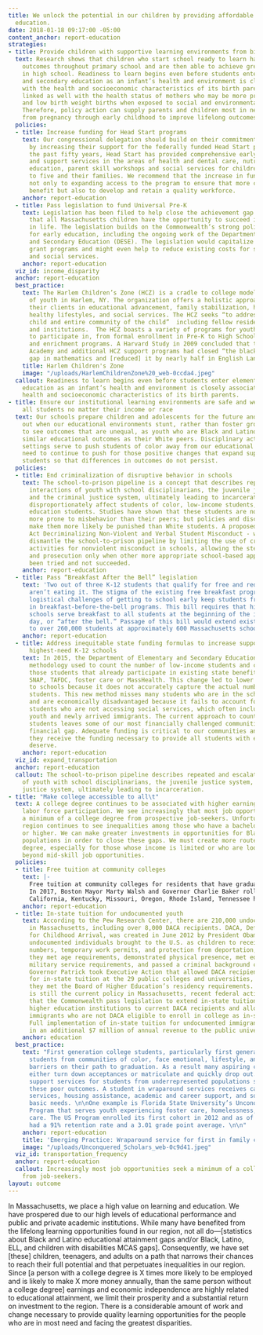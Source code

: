 ```yaml
---
title: We unlock the potential in our children by providing affordable and quality
  education.
date: 2018-01-18 09:17:00 -05:00
content_anchor: report-education
strategies:
- title: Provide children with supportive learning environments from birth
  text: Research shows that children who start school ready to learn have better educational
    outcomes throughout primary school and are then able to achieve greater success
    in high school. Readiness to learn begins even before students enter elementary
    and secondary education as an infant’s health and environment is closely associated
    with the health and socioeconomic characteristics of its birth parents. It is
    linked as well with the health status of mothers who may be more prone to pre-term
    and low birth weight births when exposed to social and environmental stressors.
    Therefore, policy action can supply parents and children most in need with support
    from pregnancy through early childhood to improve lifelong outcomes.
  policies:
  - title: Increase funding for Head Start programs
    text: Our congressional delegation should build on their commitment to early education
      by increasing their support for the federally funded Head Start program.  Over
      the past fifty years, Head Start has provided comprehensive early education
      and support services in the areas of health and dental care, nutrition, special
      education, parent skill workshops and social services for children ages three
      to five and their families. We recommend that the increase in funding be dedicated
      not only to expanding access to the program to ensure that more children can
      benefit but also to develop and retain a quality workforce.
    anchor: report-education
  - title: Pass legislation to fund Universal Pre-K
    text: Legislation has been filed to help close the achievement gap and ensure
      that all Massachusetts children have the opportunity to succeed in school and
      in life. The legislation builds on the Commonwealth’s strong policy foundation
      for early education, including the ongoing work of the Department of Elementary
      and Secondary Education (DESE). The legislation would capitalize on existing
      grant programs and might even help to reduce existing costs for special education
      and social services.
    anchor: report-education
  viz_id: income_disparity
  anchor: report-education
  best_practice:
    text: The Harlem Children’s Zone (HCZ) is a cradle to college model serving thousands
      of youth in Harlem, NY. The organization offers a holistic approach, supporting
      their clients in educational advancement, family stabilization, housing security,
      healthy lifestyles, and social services. The HCZ seeks “to address the entire
      child and entire community of the child”  including fellow residents, stakeholders,
      and institutions.  The HCZ boasts a variety of programs for youth of all ages
      to participate in, from formal enrollment in Pre-K to High School to after school
      and enrichment programs. A Harvard Study in 2009 concluded that the HCZ’s Promise
      Academy and additional HCZ support programs had closed “the black-white achievement
      gap in mathematics and [reduced] it by nearly half in English Language Arts.”
    title: Harlem Children's Zone
    image: "/uploads/HarlemChildrenZone%20_web-0ccda4.jpeg"
  callout: Readiness to learn begins even before students enter elementary and secondary
    education as an infant’s health and environment is closely associated with the
    health and socioeconomic characteristics of its birth parents.
- title: Ensure our institutional learning environments are safe and welcoming to
    all students no matter their income or race
  text: Our schools prepare children and adolescents for the future and we all lose
    out when our educational environments stunt, rather than foster growth. We continue
    to see outcomes that are unequal, as youth who are Black and Latino do not experience
    similar educational outcomes as their White peers. Disciplinary actions in school
    settings serve to push students of color away from our educational systems. We
    need to continue to push for those positive changes that expand support for all
    students so that differences in outcomes do not persist.
  policies:
  - title: End criminalization of disruptive behavior in schools
    text: The school-to-prison pipeline is a concept that describes repeated and escalating
      interactions of youth with school disciplinarians, the juvenile justice system,
      and the criminal justice system, ultimately leading to incarceration. Such interactions
      disproportionately affect students of color, low-income students, and special
      education students. Studies have shown that these students are not necessarily
      more prone to misbehavior than their peers; but policies and discrimination
      make them more likely be punished than White students. A proposed bill - An
      Act Decriminalizing Non-Violent and Verbal Student Misconduct - would help to
      dismantle the school-to-prison pipeline by limiting the use of criminal enforcement
      activities for nonviolent misconduct in schools, allowing the steps of arrest
      and prosecution only when other more appropriate school-based approaches have
      been tried and not succeeded.
    anchor: report-education
  - title: Pass “Breakfast After the Bell” legislation
    text: 'Two out of three K-12 students that qualify for free and reduced lunch
      aren’t eating it. The stigma of the existing free breakfast programs and the
      logistical challenges of getting to school early keep students from participating
      in breakfast-before-the-bell programs. This bill requires that high poverty
      schools serve breakfast to all students at the beginning of the instructional
      day, or “after the bell.” Passage of this bill would extend existing benefits
      to over 260,000 students at approximately 600 Massachusetts schools. '
    anchor: report-education
  - title: Address inequitable state funding formulas to increase support the state’s
      highest-need K-12 schools
    text: In 2015, the Department of Elementary and Secondary Education changed the
      methodology used to count the number of low-income students and counted only
      those students that already participate in existing state benefit programs like
      SNAP, TAFDC, foster care or MassHealth. This change led to lower state funding
      to schools because it does not accurately capture the actual number of low-income
      students. This new method misses many students who are in the school system
      and are economically disadvantaged because it fails to account for those low-income
      students who are not accessing social services, which often include homeless
      youth and newly arrived immigrants. The current approach to counting low-income
      students leaves some of our most financially challenged communities with a significant
      financial gap. Adequate funding is critical to our communities and will ensure
      they receive the funding necessary to provide all students with education they
      deserve.
    anchor: report-education
  viz_id: expand_transportation
  anchor: report-education
  callout: The school-to-prison pipeline describes repeated and escalating interactions
    of youth with school disciplinarians, the juvenile justice system, and the criminal
    justice system, ultimately leading to incarceration.
- title: "Make college accessible to all\t"
  text: A college degree continues to be associated with higher earnings and sustained
    labor force participation. We see increasingly that most job opportunities seek
    a minimum of a college degree from prospective job-seekers. Unfortunately, our
    region continues to see inequalities among those who have a bachelor’s degree
    or higher. We can make greater investments in opportunities for Black and Latino
    populations in order to close these gaps. We must create more routes to a college
    degree, especially for those whose income is limited or who are looking to move
    beyond mid-skill job opportunities.
  policies:
  - title: Free tuition at community colleges
    text: |-
      Free tuition at community colleges for residents that have graduated high school or have completed their GEDs, would remove a barrier to individuals seeking to advance their career. Educational attainment is a strong indicator of how much money an individual will make and has long-term economic impacts as well. According to the U.S. Bureau of Labor Statistics, the median usual weekly earnings for someone with a high school diploma is $692, but for an Associate’s degree and Bachelor’s degree, is $892 and $1,156 respectively. The reverse trend is seen with unemployment rates, with higher unemployment rates correlating with lower educational attainment.
      In 2017, Boston Mayor Marty Walsh and Governor Charlie Baker rolled out the Boston Bridge, a continuation of Boston’s Tuition-Free Community College Plan. The Plan “pays for the costs of tuition and mandatory fees that are not covered by the Pell Grant” for low income city residents for up to three years of community college. The Boston Bridge is a pilot program that would allow these same students to then transfer into a four-year program through the state’s Commonwealth Commitment Program.
      California, Kentucky, Missouri, Oregon, Rhode Island, Tennessee have all passed legislation or adopted pilot programs to provide some form of tuition free community college, while other states like Arkansas, Louisiana, Minnesota, and South Dakota have free tuition at community colleges for targeted fields of study.
    anchor: report-education
  - title: In-state tuition for undocumented youth
    text: According to the Pew Research Center, there are 210,000 undocumented immigrants
      in Massachusetts, including over 8,000 DACA recipients. DACA, Deferred Action
      for Childhood Arrival, was created in June 2012 by President Obama and enabled
      undocumented individuals brought to the U.S. as children to receive Social Security
      numbers, temporary work permits, and protection from deportation, as long as
      they met age requirements, demonstrated physical presence, met educational or
      military service requirements, and passed a criminal background check. In 2012,
      Governor Patrick took Executive Action that allowed DACA recipients to be eligible
      for in-state tuition at the 29 public colleges and universities, as long as
      they met the Board of Higher Education’s residency requirements. While this
      is still the current policy in Massachusetts, recent federal actions require
      that the Commonwealth pass legislation to extend in-state tuition at public
      higher education institutions to current DACA recipients and allow other undocumented
      immigrants who are not DACA eligible to enroll in college as in-state students.
      Full implementation of in-state tuition for undocumented immigrants could result
      in an additional $7 million of annual revenue to the public university system.
    anchor: education
  best_practice:
    text: "First generation college students, particularly first generation college
      students from communities of color, face emotional, lifestyle, and financial
      barriers on their path to graduation. As a result many aspiring college students
      either turn down acceptances or matriculate and quickly drop out. Wraparound
      support services for students from underrepresented populations seek to address
      these poor outcomes. A student in wraparound services receives case management
      services, housing assistance, academic and career support, and solutions to
      basic needs. \n\nOne example is Florida State University’s Unconquered Scholars
      Program that serves youth experiencing foster care, homelessness, and relative
      care. The US Program enrolled its first cohort in 2012 and as of 2016 participants
      had a 91% retention rate and a 3.01 grade point average. \n\n"
    anchor: report-education
    title: 'Emerging Practice: Wraparound service for first in family college attendees'
    image: "/uploads/Unconquered_Scholars_web-0c9d41.jpeg"
  viz_id: transportation_frequency
  anchor: report-education
  callout: Increasingly most job opportunities seek a minimum of a college degree
    from job-seekers.
layout: outcome
---
```


In Massachusetts, we place a high value on learning and education. We have prospered due to our high levels of educational performance and public and private academic institutions. While many have benefited from the lifelong learning opportunities found in our region, not all do—[statistics about Black and Latino educational attainment gaps and/or Black, Latino, ELL, and children with disabilities MCAS gaps]. Consequently, we have set [these] children, teenagers, and adults on a path that narrows their chances to reach their full potential and that perpetuates inequalities in our region. Since [a person with a college degree is X times more likely to be employed and is likely to make X more money annually, than the same person without a college degree] earnings and economic independence are highly related to educational attainment, we limit their prosperity and a substantial return on investment to the region. There is a considerable amount of work and change necessary to provide quality learning opportunities for the people who are in most need and facing the greatest disparities. 
